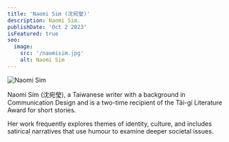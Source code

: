 ```yaml
---
title: 'Naomi Sim (沈宛瑩)'
description: Naomi Sim.
publishDate: 'Oct 2 2023'
isFeatured: true
seo:
  image:
    src: '/naomisim.jpg'
    alt: Naomi Sim
---
```


![Naomi Sim](/naomisim.jpg)

Naomi Sím (沈宛瑩), a Taiwanese writer with a background in Communication Design and is a two-time recipient of the Tâi-gí Literature Award for short stories.

Her work frequently explores themes of identity, culture, and includes satirical narratives that use humour to examine deeper societal issues.
